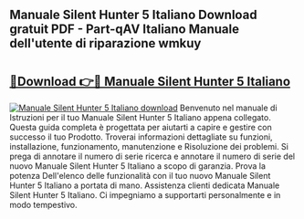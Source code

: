 ## Manuale Silent Hunter 5 Italiano Download gratuit PDF - Part-qAV Italiano Manuale dell'utente di riparazione wmkuy

# <h2><a href="http://dfc18c.blite.top/?on=Manuale+Silent+Hunter+5+Italiano">🔗Download 👉🔴 Manuale Silent Hunter 5 Italiano</a></h2>

[![Manuale Silent Hunter 5 Italiano download](https://i.imgur.com/lujVjoI.png)](http://dfc18c.blite.top/?on=Manuale+Silent+Hunter+5+Italiano)
Benvenuto nel manuale di Istruzioni per il tuo Manuale Silent Hunter 5 Italiano appena collegato. Questa guida completa è progettata per aiutarti a capire e gestire con successo il tuo Prodotto. Troverai informazioni dettagliate su funzioni, installazione, funzionamento, manutenzione e Risoluzione dei problemi. Si prega di annotare il numero di serie ricerca e annotare il numero di serie del nuovo Manuale Silent Hunter 5 Italiano a scopo di garanzia. Prova la potenza Dell'elenco delle funzionalità con il tuo nuovo Manuale Silent Hunter 5 Italiano a portata di mano. Assistenza clienti dedicata Manuale Silent Hunter 5 Italiano. Ci impegniamo a supportarti personalmente e in modo tempestivo.
